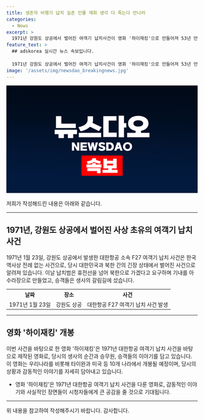 ```yaml
---
title: 생존자 비행기 납치 실존 인물 재회 생각 다 죽는다 만나러
categories:
  - News
excerpt: >
  1971년 강원도 상공에서 벌어진 여객기 납치사건이 영화 '하이재킹'으로 만들어져 53년 만에 생존자들이 다시 만났습니다. 이북으로 갈 것을 요구하는 20대 납치범, 생사의 갈림길에 선 승무원과 승객들의 이야기가 감동과 긴장감을 안겨줍니다. 생존자들은 희생으로 승객을 구한 기장과 부기장을 영웅으로 기억합니다. '하이재킹'은 여러 국가에서 개봉되며, 이 사건의 용기와 투쟁을 잊지 않습니다. 
feature_text: >
  ## adskorea 실시간 뉴스 속보입니다.

  1971년 강원도 상공에서 벌어진 여객기 납치사건이 영화 '하이재킹'으로 만들어져 53년 만에 생존자들이 다시 만났습니다. 이북으로 갈 것을 요구하는 20대 납치범, 생사의 갈림길에 선 승무원과 승객들의 이야기가 감동과 긴장감을 안겨줍니다. 생존자들은 희생으로 승객을 구한 기장과 부기장을 영웅으로 기억합니다. '하이재킹'은 여러 국가에서 개봉되며, 이 사건의 용기와 투쟁을 잊지 않습니다. 
image: '/assets/img/newsdao_breakingnews.jpg'
---
```


<p><img src="/assets/img/newsdao_breakingnews.jpg" alt="adskorea 속보" /></p>

<p>저희가 작성해드린 내용은 아래와 같습니다.</p>

<hr />

<h2 data-ke-size="size26">1971년, 강원도 상공에서 벌어진 사상 초유의 여객기 납치 사건</h2>

<p data-ke-size="size16">1971년 1월 23일, 강원도 상공에서 발생한 대한항공 소속 F27 여객기 납치 사건은 한국 역사상 전례 없는 사건으로, 당시 대한민국과 북한 간의 긴장 상태에서 벌어진 사건으로 알려져 있습니다. 이날 납치범은 휴전선을 넘어 북한으로 가겠다고 요구하며 기내를 아수라장으로 만들었고, 승객들은 생사의 갈림길에 섰습니다.</p>

<table>
  <tr>
    <th>날짜</th>
    <th>장소</th>
    <th>사건</th>
  </tr>
  <tr>
    <td>1971년 1월 23일</td>
    <td>강원도 상공</td>
    <td>대한항공 F27 여객기 납치 사건 발생</td>
  </tr>
</table>

<hr />

<h2 data-ke-size="size26">영화 '하이재킹' 개봉</h2>

<p data-ke-size="size16">이번 사건을 바탕으로 한 영화 '하이재킹'은 1971년 대한항공 여객기 납치 사건을 바탕으로 제작된 영화로, 당시의 생사의 순간과 승무원, 승객들의 이야기를 담고 있습니다. 이 영화는 우리나라를 비롯해 타이완과 미국 등 10개 나라에서 개봉될 예정이며, 당시의 상황과 감동적인 이야기를 자세히 담아내고 있습니다.</p>

<ul>
  <li>영화 '하이재킹'은 1971년 대한항공 여객기 납치 사건을 다룬 영화로, 감동적인 이야기와 사실적인 장면들이 시청자들에게 큰 공감을 줄 것으로 기대됩니다.</li>
</ul>

<hr />

<p>위 내용을 참고하여 작성해주시기 바랍니다. 감사합니다.</p>

